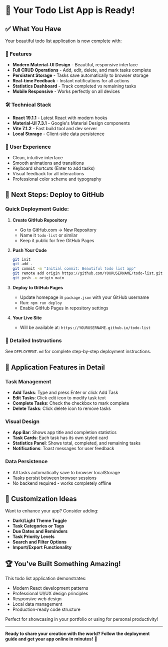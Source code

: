 # 🎉 Your Todo List App is Ready!

## ✅ What You Have

Your beautiful todo list application is now complete with:

### 🌟 Features
- **Modern Material-UI Design** - Beautiful, responsive interface
- **Full CRUD Operations** - Add, edit, delete, and mark tasks complete
- **Persistent Storage** - Tasks save automatically to browser storage
- **Real-time Feedback** - Instant notifications for all actions
- **Statistics Dashboard** - Track completed vs remaining tasks
- **Mobile Responsive** - Works perfectly on all devices

### 🛠️ Technical Stack
- **React 19.1.1** - Latest React with modern hooks
- **Material-UI 7.3.1** - Google's Material Design components
- **Vite 7.1.2** - Fast build tool and dev server
- **Local Storage** - Client-side data persistence

### 📱 User Experience
- Clean, intuitive interface
- Smooth animations and transitions
- Keyboard shortcuts (Enter to add tasks)
- Visual feedback for all interactions
- Professional color scheme and typography

## 🚀 Next Steps: Deploy to GitHub

### Quick Deployment Guide:

1. **Create GitHub Repository**
   - Go to GitHub.com → New Repository
   - Name it `todo-list` or similar
   - Keep it public for free GitHub Pages

2. **Push Your Code**
   ```bash
   git init
   git add .
   git commit -m "Initial commit: Beautiful todo list app"
   git remote add origin https://github.com/YOURUSERNAME/todo-list.git
   git push -u origin main
   ```

3. **Deploy to GitHub Pages**
   - Update homepage in `package.json` with your GitHub username
   - Run: `npm run deploy`
   - Enable GitHub Pages in repository settings

4. **Your Live Site**
   - Will be available at: `https://YOURUSERNAME.github.io/todo-list`

### 📖 Detailed Instructions
See `DEPLOYMENT.md` for complete step-by-step deployment instructions.

## 🎯 Application Features in Detail

### Task Management
- **Add Tasks**: Type and press Enter or click Add Task
- **Edit Tasks**: Click edit icon to modify task text
- **Complete Tasks**: Check the checkbox to mark complete
- **Delete Tasks**: Click delete icon to remove tasks

### Visual Design
- **App Bar**: Shows app title and completion statistics
- **Task Cards**: Each task has its own styled card
- **Statistics Panel**: Shows total, completed, and remaining tasks
- **Notifications**: Toast messages for user feedback

### Data Persistence
- All tasks automatically save to browser localStorage
- Tasks persist between browser sessions
- No backend required - works completely offline

## 🎨 Customization Ideas

Want to enhance your app? Consider adding:
- **Dark/Light Theme Toggle**
- **Task Categories or Tags**
- **Due Dates and Reminders**
- **Task Priority Levels**
- **Search and Filter Options**
- **Import/Export Functionality**

## 🏆 You've Built Something Amazing!

This todo list application demonstrates:
- Modern React development patterns
- Professional UI/UX design principles
- Responsive web design
- Local data management
- Production-ready code structure

Perfect for showcasing in your portfolio or using for personal productivity!

---

**Ready to share your creation with the world? Follow the deployment guide and get your app online in minutes!** 🌟
